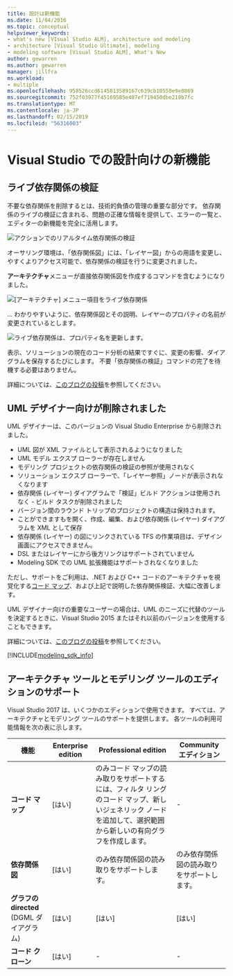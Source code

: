 ```yaml
---
title: 設計は新機能
ms.date: 11/04/2016
ms.topic: conceptual
helpviewer_keywords:
- what's new [VIsual Studio ALM], architecture and modeling
- architecture [Visual Studio Ultimate], modeling
- modeling software [Visual Studio ALM], What's New
author: gewarren
ms.author: gewarren
manager: jillfra
ms.workload:
- multiple
ms.openlocfilehash: 958526ccd6145813589167c639cb10550e9e8869
ms.sourcegitcommit: 752f03977f45169585e407ef719450dbe219b7fc
ms.translationtype: MT
ms.contentlocale: ja-JP
ms.lasthandoff: 02/15/2019
ms.locfileid: "56316003"
---
```

# <a name="whats-new-for-design-in-visual-studio"></a>Visual Studio での設計向けの新機能

## <a name="live-dependency-validation"></a>ライブ依存関係の検証

不要な依存関係を削除するとは、技術的負債の管理の重要な部分です。 依存関係のライブの検証に含まれる、問題の正確な情報を提供して、エラーの一覧と、エディターの新機能を完全に活用します。

![アクションでのリアルタイム依存関係の検証](media/dep-validation-whatsnew-01.png)

オーサリング環境は、「依存関係図」には、「レイヤー図」からの用語を変更し、やすくよりアクセス可能で、依存関係の検証を行うに変更されました。

**アーキテクチャ**メニューが直接依存関係図を作成するコマンドを含むようになりました。

![[アーキテクチャ] メニュー項目をライブ依存関係](media/dep-validation-whatsnew-02.png)

... わかりやすいように、依存関係図とその説明、レイヤーのプロパティの名前が変更されているとします。

![ライブ依存関係は、プロパティ名を更新します。](media/dep-validation-whatsnew-03.png)

表示、ソリューションの現在のコード分析の結果ですぐに、変更の影響、ダイアグラムを保存するたびにします。 不要「依存関係の検証」コマンドの完了を待機する必要はありません。

詳細については、[このブログの投稿](https://devblogs.microsoft.com/devops/live-architecture-dependency-validation-in-visual-studio-15-preview-5/)を参照してください。

## <a name="uml-designers-have-been-removed"></a>UML デザイナー向けが削除されました

UML デザイナーは、このバージョンの Visual Studio Enterprise から削除されました。

* UML 図が XML ファイルとして表示されるようになりました
* UML モデル エクスプ ローラーが存在しません
* モデリング プロジェクトの依存関係の検証の参照が使用されなく
* ソリューション エクスプ ローラーで、「レイヤー参照」ノードが表示されなくなります
* 依存関係 (レイヤー) ダイアグラムで「検証」ビルド アクションは使用されなく - ビルド タスクが削除されました
* バージョン間のラウンド トリップのプロジェクトの構造は保持されます。
* ことができますもを開く、作成、編集、および依存関係 (レイヤー) ダイアグラムを XML として保存
* 依存関係 (レイヤー) の図にリンクされている TFS の作業項目は、デザイン画面にアクセスできません。
* DSL またはレイヤーにから後方リンクはサポートされていません
* Modeling SDK での UML 拡張機能はサポートされなくなりました

ただし、サポートをご利用は、.NET および C++ コードのアーキテクチャを視覚化する[コード マップ](map-dependencies-across-your-solutions.md)、および上記で説明した依存関係検証、大幅に改善します。

UML デザイナー向けの重要なユーザーの場合は、UML のニーズに代替のツールを決定するときに、Visual Studio 2015 またはそれ以前のバージョンを使用することもできます。

詳細については、[このブログの投稿](https://devblogs.microsoft.com/devops/uml-designers-have-been-removed-layer-designer-now-supports-live-architectural-analysis/)を参照してください。

[!INCLUDE[modeling_sdk_info](includes/modeling_sdk_info.md)]

## <a name="a-nameversionsupport-edition-support-for-architecture-and-modeling-tools"></a><a name="VersionSupport" />アーキテクチャ ツールとモデリング ツールのエディションのサポート

Visual Studio 2017 は、いくつかのエディションで使用できます。 すべては、アーキテクチャとモデリング ツールのサポートを提供します。 各ツールの利用可能情報を次の表に示します。

|**機能**|**Enterprise edition**|**Professional edition**|**Community エディション**|
|-|-|-|-|
|**コード マップ**|[はい]|のみコード マップの読み取りをサポートするには、フィルタ リングのコード マップ、新しいジェネリック ノードを追加して、選択範囲から新しいの有向グラフを作成します。|-|
|**依存関係図**|[はい]|のみ依存関係図の読み取りをサポートします。|のみ依存関係図の読み取りをサポートします。|
|**グラフの directed** (DGML ダイアグラム)|[はい]|[はい]|[はい]|
|**コード クローン**|[はい]|-|-|